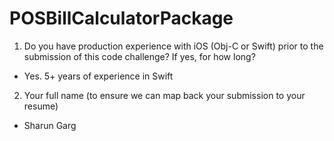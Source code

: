 # POSBillCalculatorPackage

1. Do you have production experience with iOS (Obj-C or Swift) prior to the submission of this code challenge? If yes, for how long?
- Yes. 5+ years of experience in Swift
2. Your full name (to ensure we can map back your submission to your resume)
- Sharun Garg
